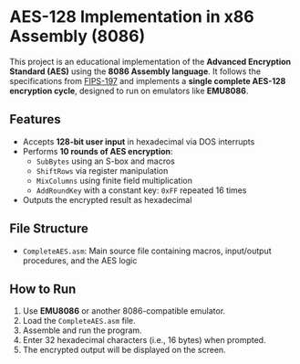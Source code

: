 # AES-128 Implementation in x86 Assembly (8086)

This project is an educational implementation of the **Advanced Encryption Standard (AES)** using the **8086 Assembly language**. It follows the specifications from [FIPS-197](http://csrc.nist.gov/publications/fips/fips197/fips-197.pdf) and implements a **single complete AES-128 encryption cycle**, designed to run on emulators like **EMU8086**.

## Features

- Accepts **128-bit user input** in hexadecimal via DOS interrupts
- Performs **10 rounds of AES encryption**:
  - `SubBytes` using an S-box and macros
  - `ShiftRows` via register manipulation
  - `MixColumns` using finite field multiplication
  - `AddRoundKey` with a constant key: `0xFF` repeated 16 times
- Outputs the encrypted result as hexadecimal

## File Structure

- `CompleteAES.asm`: Main source file containing macros, input/output procedures, and the AES logic

## How to Run

1. Use **EMU8086** or another 8086-compatible emulator.
2. Load the `CompleteAES.asm` file.
3. Assemble and run the program.
4. Enter 32 hexadecimal characters (i.e., 16 bytes) when prompted.
5. The encrypted output will be displayed on the screen.
